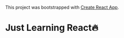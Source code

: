 This project was bootstrapped with [Create React App](https://github.com/facebookincubator/create-react-app).

# Just Learning React🔥
